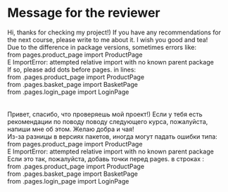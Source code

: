 # Message for the reviewer
Hi, thanks for checking my project!) If you have any recommendations for the next course, please write to me about it. I wish you good and tea!
\
Due to the difference in package versions, sometimes errors like:\
from pages.product_page import ProductPage\
E ImportError: attempted relative import with no known parent package\
If so, please add dots before pages. in lines:\
from .pages.product_page import ProductPage\
from .pages.basket_page import BasketPage\
from .pages.login_page import LoginPage\
\
\
Привет, спасибо, что проверяешь мой проект!) Если у тебя есть рекомендации по поводу поводу следующего курса, пожалуйста, напиши мне об этом. Желаю добра и чая!
\
Из-за разницы в версиях пакетов, иногда могут падать ошибки типа:\
from pages.product_page import ProductPage\
E   ImportError: attempted relative import with no known parent package\
Если это так, пожалуйста, добавь точки  перед pages. в строках :\
from .pages.product_page import ProductPage\
from .pages.basket_page import BasketPage\
from .pages.login_page import LoginPage
